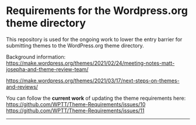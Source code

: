 
# Requirements for the Wordpress.org theme directory

This repository is used for the ongoing work to lower the entry barrier for submitting themes to the WordPress.org theme directory.

Background information:
https://make.wordpress.org/themes/2021/02/24/meeting-notes-matt-josepha-and-theme-review-team/

https://make.wordpress.org/themes/2021/03/17/next-steps-on-themes-and-reviews/


You can follow the <b>current work</b> of updating the theme requirements here:
https://github.com/WPTT/Theme-Requirements/issues/10
https://github.com/WPTT/Theme-Requirements/issues/11

----

